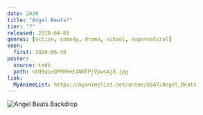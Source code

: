 ```yaml
---
date: 2020
title: "Angel Beats!"
tier: "?"
released: 2010-04-03
genres: [action, comedy, drama, school, supernatural]
seen:
  first: 2020-06-30
poster:
  source: tmdb
  path: skQ8qieQPRHXeE4NW5PjVpwsAj8.jpg
link:
  MyAnimeList: https://myanimelist.net/anime/6547/Angel_Beats
---
```


![Angel Beats Backdrop](https://image.tmdb.org/t/p/original/lV5n3E6GkHHEIBClkett0hSyqo.jpg)
